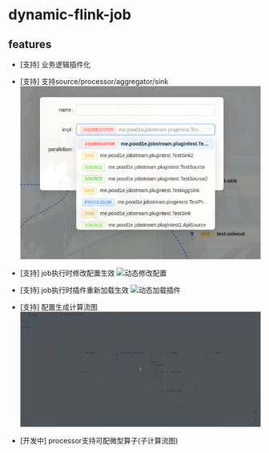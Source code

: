 # dynamic-flink-job

## features

* [支持] 业务逻辑插件化
* [支持] 支持source/processor/aggregator/sink
  ![支持算子](doc/pictures/支持算子.png)
* [支持] job执行时修改配置生效
  ![动态修改配置](doc/pictures/动态修改配置生效.gif)
* [支持] job执行时插件重新加载生效
  ![动态加载插件](doc/pictures/支持动态加载插件.gif)
* [支持] 配置生成计算流图
  ![可配置流图](doc/pictures/配置式生成计算流图.gif)

* [开发中] processor支持可配微型算子(子计算流图)
